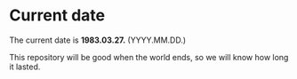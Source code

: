 # Current date

The current date is **1983.03.27.** (YYYY.MM.DD.)

This repository will be good when the world ends, so we will know how long it lasted.